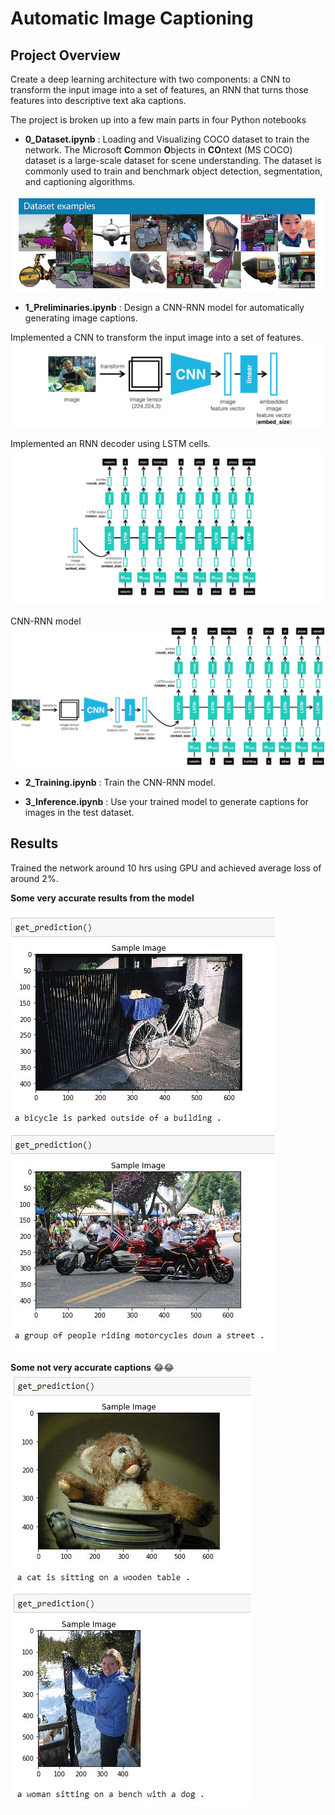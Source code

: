 [//]: # (Image References)
[image1]: ./images/coco-examples.jpg "COCO"
[image2]: ./images/encoder.png "Encoder"
[image3]: ./images/decoder.png "Decoder"
[image4]: ./images/encoder-decoder.png "Encoder-Decoder"
[image5]: ./images/1.JPG "accurate"
[image6]: ./images/5.JPG "accurate2"
[image7]: ./images/4.JPG "underperform"
# Automatic Image Captioning 

## Project Overview

Create a deep learning architecture with two components: a CNN to transform the input image into a set of features, an RNN that turns those features into descriptive text aka captions. 

The project is broken up into a few main parts in four Python notebooks

- __0_Dataset.ipynb__ : Loading and Visualizing COCO dataset to train the network. The Microsoft **C**ommon **O**bjects in **CO**ntext (MS COCO) dataset is a large-scale dataset for scene understanding.  The dataset is commonly used to train and benchmark object detection, segmentation, and captioning algorithms.  

![image1]

- __1_Preliminaries.ipynb__ : Design a CNN-RNN model for automatically generating image captions.

Implemented a CNN to transform the input image into a set of features.
![image2]

Implemented an RNN decoder using LSTM cells.
![image3]

CNN-RNN model
![image4]

- __2_Training.ipynb__ : Train the CNN-RNN model. 

- __3_Inference.ipynb__ : Use your trained model to generate captions for images in the test dataset.

## Results
Trained the network around 10 hrs using GPU and achieved average loss of around 2%.

__Some very accurate results from the model__

![image6]

__Some not very accurate captions__ 😂😂
![image7]
